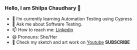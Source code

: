 ### Hello, I am Shilpa Chaudhary 👋

- 🌱 I’m currently learning Automation Testing using Cypress
- 💬 Ask me about Software Testing.
- 📫 How to reach me: [Linkedin](https://www.linkedin.com/in/shilpa-chaudhary-qa/)
- 😄 Pronouns: She/Her
- 🎨 Check my sketch and art work on [Youtube](https://www.youtube.com/@Shilpa_Creative_Canvas) **SUBSCRIBE**

